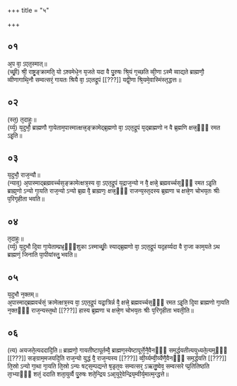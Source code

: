 +++
title = "५"

+++
## ०१
अ᳘प वा᳘ ऽएत᳘स्मात्॥  
(च्छ्री᳘) श्री᳘ राष्ट्र᳘ङ्क्रामति᳘ यो ऽश्वमेधे᳘न य᳘जते यदा वै पु᳘रुषः श्रि᳘यं ग᳘च्छति व्वी᳘णा ऽस्मै व्वाद्यते ब्राह्मणौ᳘ व्वीणागाथि᳘नौ सम्वत्सरं᳘ गायतः श्रियै वा᳘ ऽएतद्रूपं [[???]] यद्वी᳘णा श्रि᳘यमे᳘वास्मिंस्त᳘द्धत्तः॥  
## ०२
(स्त᳘) त᳘दाहुः॥  
(र्य्य᳘) य᳘दुभौ᳘ ब्राह्मणौ गा᳘येताम᳘पास्मात्क्षत्त्र᳘ङ्क्रामेद्ब्र᳘ह्मणो वा᳘ ऽएत᳘द्रूपं य᳘द्ब्राह्मणो न वै ब्र᳘ह्मणि क्षत्त्र᳘ᳫँ᳘ रमत ऽइ᳘ति॥  
## ०३
य᳘दुभौ᳘ राज᳘न्यौ॥  
(न्याव᳘) अ᳘पास्माद्ब्रह्मवर्च्चस᳘ङ्क्रामेत्क्षत्र᳘स्य वा᳘ ऽएत᳘द्रूपं य᳘द्राज᳘न्यो न वै᳘ क्षत्त्रे᳘ ब्रह्मवर्च्चस᳘ᳫँ᳘ रमत ऽइ᳘ति ब्राह्म᳘णो ऽन्यो गा᳘यति राज᳘न्यो ऽन्यो ब्र᳘ह्म वै᳘ ब्राह्मणः᳘ क्षत्त्र᳘ᳫँ᳘ राजन्य᳘स्त᳘दस्य ब्र᳘ह्मणा च क्षत्त्रे᳘ण चोभय᳘तः श्रीः प᳘रिगृहीता भवति॥  
## ०४
त᳘दाहुः॥  
(र्य्य᳘) य᳘दुभौ दि᳘वा गा᳘येताम्प्रभ्र᳘ᳫँ᳘शुका ऽस्माच्छ्रीः᳘ स्याद्ब्र᳘ह्मणो वा᳘ ऽएत᳘द्रूपं यद᳘हर्य्यदा वै रा᳘जा काम᳘यते ऽथ ब्राह्मणं᳘ जिनाति पा᳘पीयांस्तु᳘ भवति॥  
## ०५
य᳘दुभौ न᳘क्तम्॥  
अ᳘पास्माद्ब्रह्मवर्चसं᳘ क्रामेत्क्षत्र᳘स्य वा᳘ ऽएत᳘द्रूपं यद्रा᳘त्रिर्न्न वै᳘ क्षत्त्रे᳘ ब्रह्मवर्च्चस᳘ᳫँ᳘ रमत ऽइ᳘ति दि᳘वा ब्राह्मणो गा᳘यति न᳘क्तᳫँ᳭ राज᳘न्यस्त᳘थो [[???]] हास्य ब्र᳘ह्मणा च क्षत्त्रे᳘ण चोभय᳘तः श्रीः प᳘रिगृहीता भवती᳘ति॥  
## ०६
(त्य) अयजते᳘त्यददादि᳘ति॥ 
ब्राह्मणो᳘ गायतीष्टापूर्तम्वै᳘ ब्राह्मण᳘स्येष्टापूर्त्ते᳘नै᳘वैनᳫँ᳭ सम᳘र्द्धयतीत्ययुध्यते᳘त्यमुᳫँ᳘ [[???]] सङ्ग्राम᳘मजयदि᳘ति राज᳘न्यो युद्धं वै᳘ राज᳘न्यस्य [[???]] व्वी᳘र्य्यम्वी᳘र्य्येणै᳘वैनᳫँ᳭ सम᳘र्द्धयति [[???]] ति᳘स्रो ऽन्यो गा᳘था गा᳘यति ति᳘स्रो ऽन्यः षट्स᳘म्पद्यन्ते ष᳘डृत᳘वः सम्वत्सर᳘ ऽऋतु᳘ष्वेव᳘ सम्वत्सरे प्प्र᳘तितिष्ठति ता᳘भ्याᳫँ᳭ शतं᳘ ददाति शता᳘युर्व्वै पु᳘रुषः शते᳘न्द्रिय ऽआ᳘युरे᳘वेन्द्रिय᳘म्वीर्य᳘मात्म᳘न्द्धत्ते॥  
